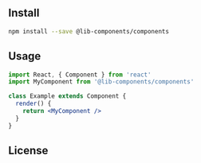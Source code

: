 ## Install

```bash
npm install --save @lib-components/components
```

## Usage

```jsx
import React, { Component } from 'react'
import MyComponent from '@lib-components/components'

class Example extends Component {
  render() {
    return <MyComponent />
  }
}
```

## License

